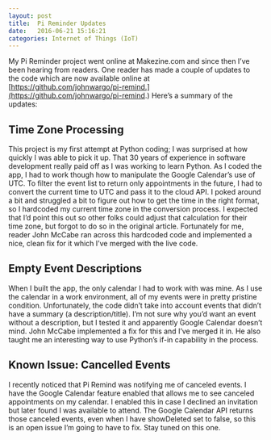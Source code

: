 ```yaml
---
layout: post
title:  Pi Reminder Updates
date:   2016-06-21 15:16:21
categories: Internet of Things (IoT)
---
```

My Pi Reminder project went online at Makezine.com and since then I’ve been hearing from readers. One reader has made a couple of updates to the code which are now available online at [https://github.com/johnwargo/pi-remind.](https://github.com/johnwargo/pi-remind.) Here’s a summary of the updates:

Time Zone Processing
--------------------

This project is my first attempt at Python coding; I was surprised at how quickly I was able to pick it up. That 30 years of experience in software development really paid off as I was working to learn Python. As I coded the app, I had to work though how to manipulate the Google Calendar’s use of UTC. To filter the event list to return only appointments in the future, I had to convert the current time to UTC and pass it to the cloud API. I poked around a bit and struggled a bit to figure out how to get the time in the right format, so I hardcoded my current time zone in the conversion process. I expected that I’d point this out so other folks could adjust that calculation for their time zone, but forgot to do so in the original article. Fortunately for me, reader John McCabe ran across this hardcoded code and implemented a nice, clean fix for it which I’ve merged with the live code.

Empty Event Descriptions
------------------------

When I built the app, the only calendar I had to work with was mine. As I use the calendar in a work environment, all of my events were in pretty pristine condition. Unfortunately, the code didn’t take into account events that didn’t have a summary (a description/title). I’m not sure why you’d want an event without a description, but I tested it and apparently Google Calendar doesn’t mind. John McCabe implemented a fix for this and I’ve merged it in. He also taught me an interesting way to use Python’s if-in capability in the process.

Known Issue: Cancelled Events
-----------------------------

I recently noticed that Pi Remind was notifying me of canceled events. I have the Google Calendar feature enabled that allows me to see canceled appointments on my calendar. I enabled this in case I declined an invitation but later found I was available to attend. The Google Calendar API returns those canceled events, even when I have showDeleted set to false, so this is an open issue I’m going to have to fix. Stay tuned on this one.